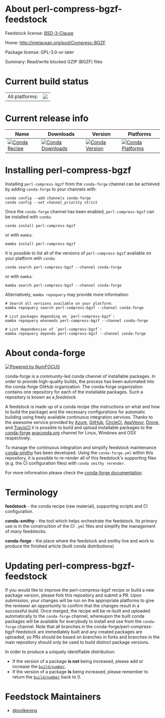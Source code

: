 About perl-compress-bgzf-feedstock
==================================

Feedstock license: [BSD-3-Clause](https://github.com/conda-forge/perl-compress-bgzf-feedstock/blob/main/LICENSE.txt)

Home: http://metacpan.org/pod/Compress::BGZF

Package license: GPL-3.0-or-later

Summary: Read/write blocked GZIP (BGZF) files

Current build status
====================


<table><tr><td>All platforms:</td>
    <td>
      <a href="https://dev.azure.com/conda-forge/feedstock-builds/_build/latest?definitionId=21337&branchName=main">
        <img src="https://dev.azure.com/conda-forge/feedstock-builds/_apis/build/status/perl-compress-bgzf-feedstock?branchName=main">
      </a>
    </td>
  </tr>
</table>

Current release info
====================

| Name | Downloads | Version | Platforms |
| --- | --- | --- | --- |
| [![Conda Recipe](https://img.shields.io/badge/recipe-perl--compress--bgzf-green.svg)](https://anaconda.org/conda-forge/perl-compress-bgzf) | [![Conda Downloads](https://img.shields.io/conda/dn/conda-forge/perl-compress-bgzf.svg)](https://anaconda.org/conda-forge/perl-compress-bgzf) | [![Conda Version](https://img.shields.io/conda/vn/conda-forge/perl-compress-bgzf.svg)](https://anaconda.org/conda-forge/perl-compress-bgzf) | [![Conda Platforms](https://img.shields.io/conda/pn/conda-forge/perl-compress-bgzf.svg)](https://anaconda.org/conda-forge/perl-compress-bgzf) |

Installing perl-compress-bgzf
=============================

Installing `perl-compress-bgzf` from the `conda-forge` channel can be achieved by adding `conda-forge` to your channels with:

```
conda config --add channels conda-forge
conda config --set channel_priority strict
```

Once the `conda-forge` channel has been enabled, `perl-compress-bgzf` can be installed with `conda`:

```
conda install perl-compress-bgzf
```

or with `mamba`:

```
mamba install perl-compress-bgzf
```

It is possible to list all of the versions of `perl-compress-bgzf` available on your platform with `conda`:

```
conda search perl-compress-bgzf --channel conda-forge
```

or with `mamba`:

```
mamba search perl-compress-bgzf --channel conda-forge
```

Alternatively, `mamba repoquery` may provide more information:

```
# Search all versions available on your platform:
mamba repoquery search perl-compress-bgzf --channel conda-forge

# List packages depending on `perl-compress-bgzf`:
mamba repoquery whoneeds perl-compress-bgzf --channel conda-forge

# List dependencies of `perl-compress-bgzf`:
mamba repoquery depends perl-compress-bgzf --channel conda-forge
```


About conda-forge
=================

[![Powered by
NumFOCUS](https://img.shields.io/badge/powered%20by-NumFOCUS-orange.svg?style=flat&colorA=E1523D&colorB=007D8A)](https://numfocus.org)

conda-forge is a community-led conda channel of installable packages.
In order to provide high-quality builds, the process has been automated into the
conda-forge GitHub organization. The conda-forge organization contains one repository
for each of the installable packages. Such a repository is known as a *feedstock*.

A feedstock is made up of a conda recipe (the instructions on what and how to build
the package) and the necessary configurations for automatic building using freely
available continuous integration services. Thanks to the awesome service provided by
[Azure](https://azure.microsoft.com/en-us/services/devops/), [GitHub](https://github.com/),
[CircleCI](https://circleci.com/), [AppVeyor](https://www.appveyor.com/),
[Drone](https://cloud.drone.io/welcome), and [TravisCI](https://travis-ci.com/)
it is possible to build and upload installable packages to the
[conda-forge](https://anaconda.org/conda-forge) [anaconda.org](https://anaconda.org/)
channel for Linux, Windows and OSX respectively.

To manage the continuous integration and simplify feedstock maintenance
[conda-smithy](https://github.com/conda-forge/conda-smithy) has been developed.
Using the ``conda-forge.yml`` within this repository, it is possible to re-render all of
this feedstock's supporting files (e.g. the CI configuration files) with ``conda smithy rerender``.

For more information please check the [conda-forge documentation](https://conda-forge.org/docs/).

Terminology
===========

**feedstock** - the conda recipe (raw material), supporting scripts and CI configuration.

**conda-smithy** - the tool which helps orchestrate the feedstock.
                   Its primary use is in the construction of the CI ``.yml`` files
                   and simplify the management of *many* feedstocks.

**conda-forge** - the place where the feedstock and smithy live and work to
                  produce the finished article (built conda distributions)


Updating perl-compress-bgzf-feedstock
=====================================

If you would like to improve the perl-compress-bgzf recipe or build a new
package version, please fork this repository and submit a PR. Upon submission,
your changes will be run on the appropriate platforms to give the reviewer an
opportunity to confirm that the changes result in a successful build. Once
merged, the recipe will be re-built and uploaded automatically to the
`conda-forge` channel, whereupon the built conda packages will be available for
everybody to install and use from the `conda-forge` channel.
Note that all branches in the conda-forge/perl-compress-bgzf-feedstock are
immediately built and any created packages are uploaded, so PRs should be based
on branches in forks and branches in the main repository should only be used to
build distinct package versions.

In order to produce a uniquely identifiable distribution:
 * If the version of a package **is not** being increased, please add or increase
   the [``build/number``](https://docs.conda.io/projects/conda-build/en/latest/resources/define-metadata.html#build-number-and-string).
 * If the version of a package **is** being increased, please remember to return
   the [``build/number``](https://docs.conda.io/projects/conda-build/en/latest/resources/define-metadata.html#build-number-and-string)
   back to 0.

Feedstock Maintainers
=====================

* [@jvolkening](https://github.com/jvolkening/)

